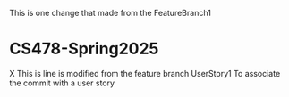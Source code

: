 This is one change that made from the FeatureBranch1
# CS478-Spring2025
X
This is line is modified from the feature branch UserStory1
To associate the commit with a user story
